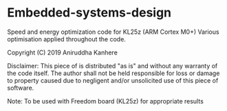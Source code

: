 # Embedded-systems-design
Speed and energy optimization code for KL25z (ARM Cortex M0+)
Various optimisation applied throughout the code.

Copyright (C) 2019 Aniruddha Kanhere

Disclaimer: This piece of is distributed "as is" and without any warranty of the code itself. The author shall not be held responsible for loss or damage to property caused due to negligent and/or unsolicited use of this piece of software.

Note: To be used with Freedom board (KL25z) for appropriate results
